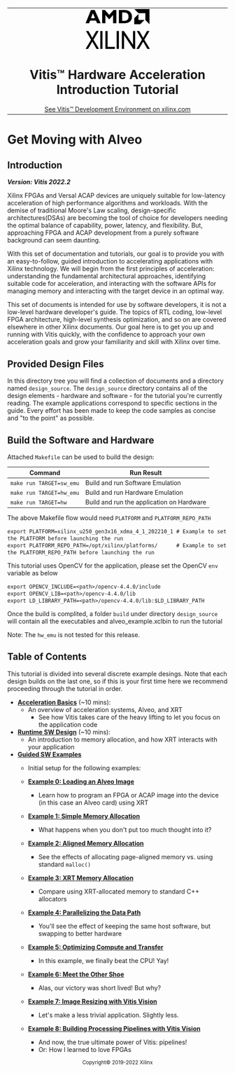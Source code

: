 <table class="sphinxhide" width="100%">
 <tr width="100%">
    <td align="center"><img src="https://raw.githubusercontent.com/Xilinx/Image-Collateral/main/xilinx-logo.png" width="30%"/><h1>Vitis™ Hardware Acceleration Introduction Tutorial</h1>
    <a href="https://www.xilinx.com/products/design-tools/vitis.html">See Vitis™ Development Environment on xilinx.com</a>
    </td>
 </tr>
</table>

# Get Moving with Alveo

## Introduction

***Version: Vitis 2022.2***

Xilinx FPGAs and Versal ACAP devices are uniquely suitable for low-latency acceleration of high performance algorithms and workloads. With the demise of traditional Moore's Law scaling, design-specific architectures(DSAs) are becoming the tool of choice for developers needing the optimal balance of capability, power, latency, and flexibility. But, approaching FPGA and ACAP development from a purely software background can seem daunting.

With this set of documentation and tutorials, our goal is to provide you with an easy-to-follow, guided introduction to accelerating applications with Xilinx technology. We will begin from the first principles of acceleration: understanding the fundamental architectural approaches, identifying suitable code for acceleration, and interacting with the software APIs for managing memory and interacting with the target
device in an optimal way.

This set of documents is intended for use by software developers, it is not a low-level hardware developer's guide. The topics of RTL coding, low-level FPGA architecture, high-level synthesis optimization, and so on are covered elsewhere in other Xilinx documents. Our goal here is to get you up and running with Vitis quickly, with the confidence to approach your own acceleration goals and grow your familiarity and skill with Xilinx over time.

## Provided Design Files

In this directory tree you will find a collection of documents and a directory named `design_source`.
The `design_source` directory contains all of the design elements - hardware and software - for the
tutorial you're currently reading. The example applications correspond to specific sections in the guide.
Every effort has been made to keep the code samples as concise and "to the point" as possible.

## Build the Software and Hardware



Attached `Makefile` can be used to build the design:

Command       |                    Run Result                            |
--------------|----------------------------------------------------------|
`make run TARGET=sw_emu` | 	Build and run Software Emulation             |
`make run TARGET=hw_emu` | 	Build and run Hardware Emulation             |
`make run TARGET=hw`     | 	Build and run the application on Hardware    |

The above Makefile flow would need `PLATFORM` and `PLATFORM_REPO_PATH` 

```
export PLATFORM=xilinx_u250_gen3x16_xdma_4_1_202210_1 # Example to set the PLATFORM before launching the run 
export PLATFORM_REPO_PATH=/opt/xilinx/platforms/      # Example to set the PLATFORM_REPO_PATH before launching the run
```
This tutorial uses OpenCV for the application, please set the OpenCV `env` variable as below
```
export OPENCV_INCLUDE=<path>/opencv-4.4.0/include
export OPENCV_LIB=<path>/opencv-4.4.0/lib
export LD_LIBRARY_PATH=<path>/opencv-4.4.0/lib:$LD_LIBRARY_PATH
```

Once the build is complited, a folder `build` under directory `design_source` will contain all the executables and alveo_example.xclbin to run the tutorial

Note: The `hw_emu` is not tested for this release.

## Table of Contents

This tutorial is divided into several discrete example desings. Note that each design builds on the last one,
so if this is your first time here we recommend proceeding through the tutorial in order.

* [**Acceleration Basics**](./acceleration_basics.md) (~10 mins):
  + An overview of acceleration systems, Alveo, and XRT
    * See how Vitis takes care of the heavy lifting to let you focus on the application code
* [**Runtime SW Design**](./runtime_sw_design.md) (~10 mins):
  * An introduction to memory allocation, and how XRT interacts with your application
* [**Guided SW Examples**](./guided_sw_examples.md)
  + Initial setup for the following examples:

  + [**Example 0: Loading an Alveo Image**](./00-loading-an-alveo-image.md)
    + Learn how to program an FPGA or ACAP image into the device (in this case an Alveo card) using XRT
  + [**Example 1: Simple Memory Allocation**](./01-simple-memory-allocation.md)
    + What happens when you don't put too much thought into it?
  + [**Example 2: Aligned Memory Allocation**](./02-aligned-memory-allocation.md)
    + See the effects of allocating page-aligned memory vs. using standard `malloc()`
  + [**Example 3: XRT Memory Allocation**](./03-xrt-memory-allocation.md)
    + Compare using XRT-allocated memory to standard C++ allocators
  + [**Example 4: Parallelizing the Data Path**](./04-parallelizing-the-data-path.md)
    + You'll see the effect of keeping the same host software, but swapping to better hardware
  + [**Example 5: Optimizing Compute and Transfer**](./05-optimizing-compute-and-transfer.md)
    + In this example, we finally beat the CPU! Yay!
  + [**Example 6: Meet the Other Shoe**](./06-meet-the-other-shoe.md)
    + Alas, our victory was short lived! But why?
  + [**Example 7: Image Resizing with Vitis Vision**](./07-image-resizing-with-vitis-vision.md)
    + Let's make a less trivial application. Slightly less.
  + [**Example 8: Building Processing Pipelines with Vitis Vision**](./08-vitis-vision-pipeline.md)
    + And now, the true ultimate power of Vitis: pipelines!
    + Or: How I learned to love FPGAs


<p align="center"><sup>Copyright&copy; 2019-2022 Xilinx</sup></p>
